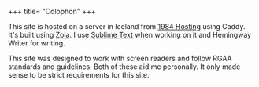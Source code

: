 +++
title= "Colophon"
+++

This site is hosted on a server in Iceland from [1984 Hosting](https://1984.is) using Caddy. It's built using [Zola](https://www.getzola.org). I use [Sublime Text](https://sublimetext.com) when working on it and Hemingway Writer for writing.

This site was designed to work with screen readers and follow RGAA standards and guidelines. Both of these aid me personally. It only made sense to be strict requirements for this site. 

